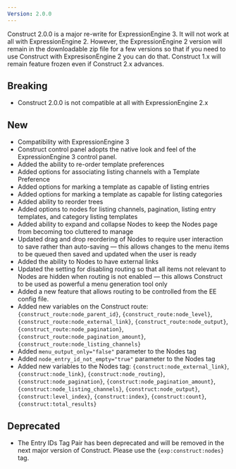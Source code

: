 ```yaml
---
Version: 2.0.0
---
```


Construct 2.0.0 is a major re-write for ExpressionEngine 3. It will not work at all with ExpressionEngine 2. However, the ExpressionEngine 2 version will remain in the downloadable zip file for a few versions so that if you need to use Construct with ExpresisonEngine 2 you can do that. Construct 1.x will remain feature frozen even if Construct 2.x advances.

## Breaking

- Construct 2.0.0 is not compatible at all with ExpressionEngine 2.x

## New

- Compatibility with ExpressionEngine 3
- Construct control panel adopts the native look and feel of the ExpressionEngine 3 control panel.
- Added the ability to re-order template preferences
- Added options for associating listing channels with a Template Preference
- Added options for marking a template as capable of listing entries
- Added options for marking a template as capable for listing categories
- Added ability to reorder trees
- Added options to nodes for listing channels, pagination, listing entry templates, and category listing templates
- Added ability to expand and collapse Nodes to keep the Nodes page from becoming too cluttered to manage
- Updated drag and drop reordering of Nodes to require user interaction to save rather than auto-saving — this allows changes to the menu items to be queued then saved and updated when the user is ready
- Added the ability to Nodes to have external links
- Updated the setting for disabling routing so that all items not relevant to Nodes are hidden when routing is not enabled — this allows Construct to be used as powerful a menu generation tool only
- Added a new feature that allows routing to be controlled from the EE config file.
- Added new variables on the Construct route: `{construct_route:node_parent_id}`, `{construct_route:node_level}`, `{construct_route:node_external_link}`, `{construct_route:node_output}`, `{construct_route:node_pagination}`, `{construct_route:node_pagination_amount}`, `{construct_route:node_listing_channels}`
- Added `menu_output_only="false"` parameter to the Nodes tag
- Added `node_entry_id_not_empty="true"` parameter to the Nodes tag
- Added new variables to the Nodes tag: `{construct:node_external_link}`, `{construct:node_link}`, `{construct:node_routing}`, `{construct:node_pagination}`, `{construct:node_pagination_amount}`, `{construct:node_listing_channels}`, `{construct:node_output}`, `{construct:level_index}`, `{construct:index}`, `{construct:count}`, `{construct:total_results}`

## Deprecated

- The Entry IDs Tag Pair has been deprecated and will be removed in the next major version of Construct. Please use the `{exp:construct:nodes}` tag.

